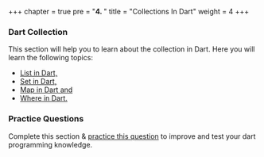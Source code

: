 +++
chapter = true
pre = "<b>4. </b>"
title = "Collections In Dart"
weight = 4
+++

### **Dart Collection**
This section will help you to learn about the collection in Dart. Here you will learn the following topics: 

- [List in Dart,](/collections/list-in-dart/)
- [Set in Dart,](/collections/set-in-dart/)
- [Map in Dart and](/collections/map-in-dart/)
- [Where in Dart.](/collections/where-in-dart/)

### **Practice Questions**
Complete this section & [practice this question](/collections/questions-for-practice-4/) to improve and test your dart programming knowledge.